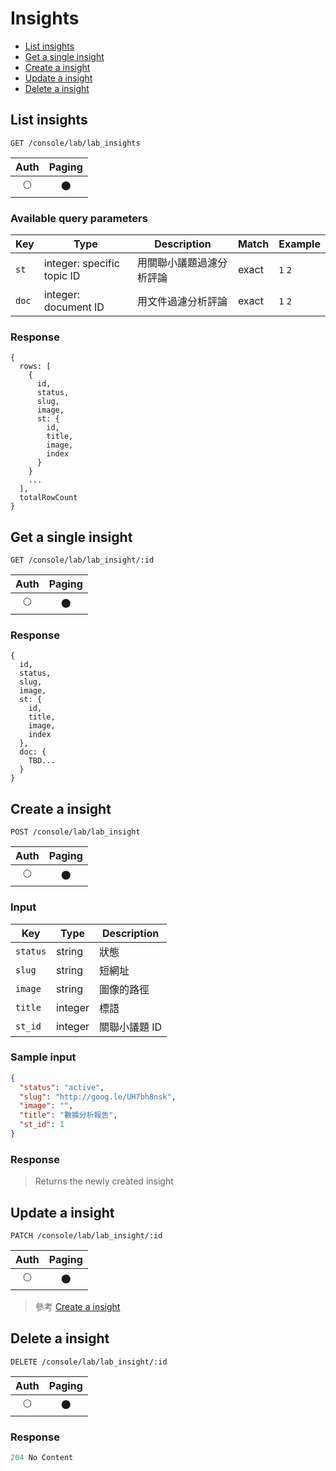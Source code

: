 # Insights

- [List insights](#list-insights)
- [Get a single insight](#get-a-single-insight)
- [Create a insight](#create-a-insight)
- [Update a insight](#update-a-insight)
- [Delete a insight](#delete-a-insight)

## List insights
```
GET /console/lab/lab_insights
```

| Auth | Paging |
| :---: | :---: |
| 🌕 | 🌑 |

### Available query parameters

| Key | Type | Description | Match | Example |
| --- | --- | --- | --- | --- |
| `st` | integer: specific topic ID | 用關聯小議題過濾分析評論 | exact | `1` `2` |
| `doc` | integer: document ID | 用文件過濾分析評論 | exact | `1` `2` |

### Response
```
{
  rows: [
    {
      id,
      status,
      slug,
      image,
      st: {
        id,
        title,
        image,
        index
      }
    }
    ...
  ],
  totalRowCount
}
```

## Get a single insight
```
GET /console/lab/lab_insight/:id
```

| Auth | Paging |
| :---: | :---: |
| 🌕 | 🌑 |

### Response
```
{
  id,
  status,
  slug,
  image,
  st: {
    id,
    title,
    image,
    index
  },
  doc: {
    TBD...
  }
}
```

## Create a insight
```
POST /console/lab/lab_insight
```

| Auth | Paging |
| :---: | :---: |
| 🌕 | 🌑 |

### Input

| Key | Type | Description |
| --- | --- | --- |
| `status` | string | 狀態 |
| `slug` | string | 短網址 |
| `image` | string | 圖像的路徑 |
| `title` | integer | 標語 |
| `st_id` | integer | 關聯小議題 ID |

### Sample input
```json
{
  "status": "active",
  "slug": "http://goog.le/UH7bh8nsk",
  "image": "",
  "title": "數據分析報告",
  "st_id": 1
}
```

### Response
> Returns the newly created insight

## Update a insight
```
PATCH /console/lab/lab_insight/:id
```

| Auth | Paging |
| :---: | :---: |
| 🌕 | 🌑 |

> 參考 [Create a insight](#create-a-insight)

## Delete a insight
```
DELETE /console/lab/lab_insight/:id
```

| Auth | Paging |
| :---: | :---: |
| 🌕 | 🌑 |

### Response
```javascript
204 No Content
```
